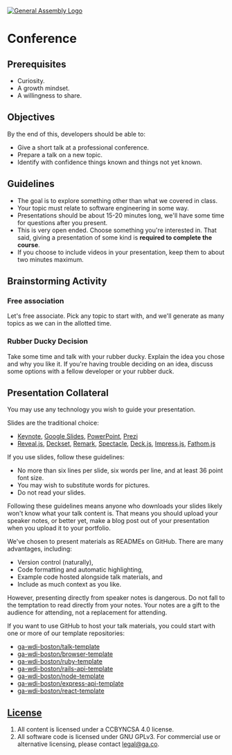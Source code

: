 [![General Assembly Logo](https://camo.githubusercontent.com/1a91b05b8f4d44b5bbfb83abac2b0996d8e26c92/687474703a2f2f692e696d6775722e636f6d2f6b6538555354712e706e67)](https://generalassemb.ly/education/web-development-immersive)

# Conference

## Prerequisites

- Curiosity.
- A growth mindset.
- A willingness to share.

## Objectives

By the end of this, developers should be able to:

- Give a short talk at a professional conference.
- Prepare a talk on a new topic.
- Identify with confidence things known and things not yet known.

## Guidelines

- The goal is to explore something other than what we covered in class.
- Your topic must relate to software engineering in some way.
- Presentations should be about 15-20 minutes long, we'll have some time for
    questions after you present.
- This is very open ended. Choose something you're interested in. That said,
    giving a presentation of some kind is **required to complete the course**.
- If you choose to include videos in your presentation, keep them to about
    two minutes maximum.

## Brainstorming Activity

### Free association

Let's free associate. Pick any topic to start with, and we'll generate as many
topics as we can in the allotted time.

### Rubber Ducky Decision

Take some time and talk with your rubber ducky. Explain the idea
you chose and why you like it.  If you're having trouble deciding on an idea,
discuss some options with a fellow developer or your rubber duck.

## Presentation Collateral

You may use any technology you wish to guide your presentation.

Slides are the traditional choice:

- [Keynote](http://www.apple.com/mac/keynote/),
    [Google Slides](https://www.google.com/slides/about/),
    [PowerPoint](https://products.office.com/en-us/powerpoint),
    [Prezi](http://www.prezi.com/)
- [Reveal.js](http://lab.hakim.se/reveal-js/#/),
    [Deckset](http://www.decksetapp.com),
    [Remark](http://remarkjs.com/#1),
    [Spectacle](http://formidable.com/open-source/spectacle/),
    [Deck.js](http://imakewebthings.com/deck.js/),
    [Impress.js](http://impress.github.io/impress.js/#/bored),
    [Fathom.js](http://markdalgleish.com/projects/fathom/)

If you use slides, follow these guidelines:

- No more than six lines per slide, six words per line, and at least 36 point
    font size.
- You may wish to substitute words for pictures.
- Do not read your slides.

Following these guidelines means anyone who downloads your slides likely won't
know what your talk content is. That means you should upload your speaker notes,
or better yet, make a blog post out of your presentation when you upload it to
your portfolio.

We've chosen to present materials as READMEs on GitHub. There are many
advantages, including:

- Version control (naturally),
- Code formatting and automatic highlighting,
- Example code hosted alongside talk materials, and
- Include as much context as you like.

However, presenting directly from speaker notes is dangerous. Do not fall to the
temptation to read directly from your notes. Your notes are a gift to the
audience for attending, not a replacement for attending.

If you want to use GitHub to host your talk materials, you could start with one
or more of our template repositories:

- [ga-wdi-boston/talk-template](https://git.generalassemb.ly/ga-wdi-boston/talk-template)
- [ga-wdi-boston/browser-template](https://git.generalassemb.ly/ga-wdi-boston/browser-template)
- [ga-wdi-boston/ruby-template](https://git.generalassemb.ly/ga-wdi-boston/ruby-template)
- [ga-wdi-boston/rails-api-template](https://git.generalassemb.ly/ga-wdi-boston/rails-api-template)
- [ga-wdi-boston/node-template](https://git.generalassemb.ly/ga-wdi-boston/node-template)
- [ga-wdi-boston/express-api-template](https://git.generalassemb.ly/ga-wdi-boston/express-api-template)
- [ga-wdi-boston/react-template](https://git.generalassemb.ly/ga-wdi-boston/react-template)

## [License](LICENSE)

1. All content is licensed under a CC­BY­NC­SA 4.0 license.
1. All software code is licensed under GNU GPLv3. For commercial use or
    alternative licensing, please contact legal@ga.co.
